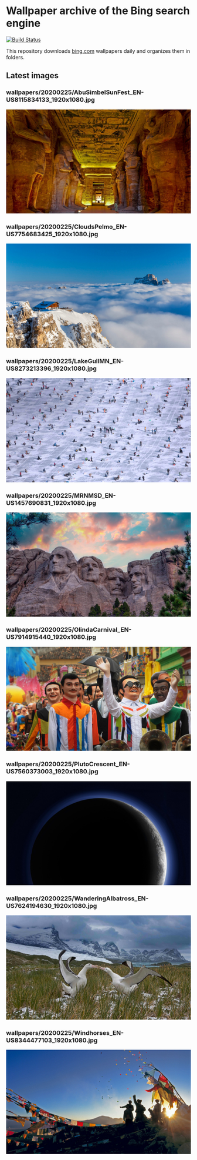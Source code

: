 # Wallpaper archive of the Bing search engine

[![Build Status](https://travis-ci.org/kijart/bing-daily-images-dl.svg?branch=wallpapers)](https://travis-ci.org/kijart/bing-daily-images-dl)

This repository downloads [bing.com](https://www.bing.com) wallpapers daily and organizes them in folders.

## Latest images

<!-- Wallpapers -->

### wallpapers/20200225/AbuSimbelSunFest_EN-US8115834133_1920x1080.jpg

![wallpapers/20200225/AbuSimbelSunFest_EN-US8115834133_1920x1080.jpg](wallpapers/20200225/AbuSimbelSunFest_EN-US8115834133_1920x1080.jpg)

### wallpapers/20200225/CloudsPelmo_EN-US7754683425_1920x1080.jpg

![wallpapers/20200225/CloudsPelmo_EN-US7754683425_1920x1080.jpg](wallpapers/20200225/CloudsPelmo_EN-US7754683425_1920x1080.jpg)

### wallpapers/20200225/LakeGullMN_EN-US8273213396_1920x1080.jpg

![wallpapers/20200225/LakeGullMN_EN-US8273213396_1920x1080.jpg](wallpapers/20200225/LakeGullMN_EN-US8273213396_1920x1080.jpg)

### wallpapers/20200225/MRNMSD_EN-US1457690831_1920x1080.jpg

![wallpapers/20200225/MRNMSD_EN-US1457690831_1920x1080.jpg](wallpapers/20200225/MRNMSD_EN-US1457690831_1920x1080.jpg)

### wallpapers/20200225/OlindaCarnival_EN-US7914915440_1920x1080.jpg

![wallpapers/20200225/OlindaCarnival_EN-US7914915440_1920x1080.jpg](wallpapers/20200225/OlindaCarnival_EN-US7914915440_1920x1080.jpg)

### wallpapers/20200225/PlutoCrescent_EN-US7560373003_1920x1080.jpg

![wallpapers/20200225/PlutoCrescent_EN-US7560373003_1920x1080.jpg](wallpapers/20200225/PlutoCrescent_EN-US7560373003_1920x1080.jpg)

### wallpapers/20200225/WanderingAlbatross_EN-US7624194630_1920x1080.jpg

![wallpapers/20200225/WanderingAlbatross_EN-US7624194630_1920x1080.jpg](wallpapers/20200225/WanderingAlbatross_EN-US7624194630_1920x1080.jpg)

### wallpapers/20200225/Windhorses_EN-US8344477103_1920x1080.jpg

![wallpapers/20200225/Windhorses_EN-US8344477103_1920x1080.jpg](wallpapers/20200225/Windhorses_EN-US8344477103_1920x1080.jpg)

